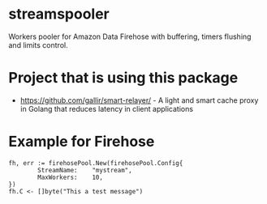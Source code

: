 # streamspooler
Workers pooler for Amazon Data Firehose with buffering, timers flushing and limits control.

# Project that is using this package

* https://github.com/gallir/smart-relayer/ - A light and smart cache proxy in Golang that reduces latency in client applications

# Example for Firehose

```golang
fh, err := firehosePool.New(firehosePool.Config{
		StreamName:    "mystream",
		MaxWorkers:    10,
})
fh.C <- []byte("This a test message")
```